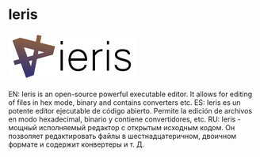 # Ieris
![Ieris](https://github.com/FR0E6HNIZCLL02SUMFWY/Ieris-Remastered/blob/master/icon/toptext.png?raw=true)

EN: Ieris is an open-source powerful executable editor. It allows for editing of files in hex mode, binary and contains converters etc.
ES: Ieris es un potente editor ejecutable de código abierto. Permite la edición de archivos en modo hexadecimal, binario y contiene convertidores, etc.
RU: Ieris - мощный исполняемый редактор с открытым исходным кодом. Он позволяет редактировать файлы в шестнадцатеричном, двоичном формате и содержит конвертеры и т. Д.
